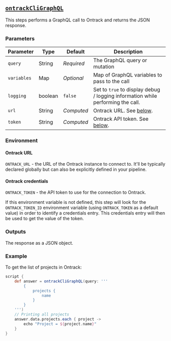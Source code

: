 ## [`ontrackCliGraphQL`](ontrackCliGraphQL.groovy)

This steps performs a GraphQL call to Ontrack and returns the JSON response.

### Parameters

| Parameter | Type | Default | Description |
|---|---|---|---|
| `query` | String | _Required_ | The GraphQL query or mutation |
| `variables` | Map | _Optional_ | Map of GraphQL variables to pass to the call |
| `logging` | boolean | `false` | Set to `true` to display debug / logging information while performing the call. |
| `url` | String | _Computed_ | Ontrack URL. See [below](#ontrack-url). |
| `token` | String | _Computed_ | Ontrack API token. See [below](#ontrack-credentials). |

### Environment

#### Ontrack URL

`ONTRACK_URL` - the URL of the Ontrack instance to connect to. It'll be typically declared globally but can also be explicitly defined in your pipeline.

#### Ontrack credentials

`ONTRACK_TOKEN` - the API token to use for the connection to Ontrack.

If this environment variable is not defined, this step will look for the `ONTRACK_TOKEN_ID` environment variable (using `ONTRACK_TOKEN` as a default value) in order to identify a credentials entry. This credentials entry will then be used to get the value of the token.

### Outputs

The response as a JSON object.

### Example

To get the list of projects in Ontrack:

```groovy
script {
    def answer = ontrackCliGraphQL(query: '''
        {
            projects {
                name
            }
        }
    ''')
    // Printing all projects
    answer.data.projects.each { project ->
        echo "Project = ${project.name}"
    }
}
```
